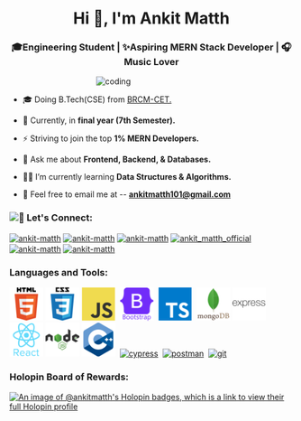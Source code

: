 <h1 align="center">Hi 👋, I'm Ankit Matth</h1>
<h3 align="center">🎓Engineering Student | ✨Aspiring MERN Stack Developer | 🎧Music Lover</h3>

<img align="right" alt="coding" width="350" src="https://github.com/Ankit-Matth/Ankit-Matth/assets/146843890/fde4cb18-e27c-46f6-a714-46cdefaa1d31">
<br>

- 🎓 Doing B.Tech(CSE) from [BRCM-CET.](https://www.brcmcet.edu.in/)

- 🏫 Currently, in **final year (7th Semester).**

- ⚡ Striving to join the top **1% MERN Developers.**

- 💬 Ask me about **Frontend, Backend, & Databases.**

- 👨‍💻 I’m currently learning **Data Structures & Algorithms.**

- 📧 Feel free to email me at -- **ankitmatth101@gmail.com**

<h3 align="left"><img src="https://em-content.zobj.net/source/microsoft-teams/363/handshake_1f91d.png" alt="🤝" width="20" height="20"> Let's Connect:</h3>
<p align="left">
<a href="https://linkedin.com/in/ankit-matth" target="blank"><img align="center" src="https://raw.githubusercontent.com/rahuldkjain/github-profile-readme-generator/master/src/images/icons/Social/linked-in-alt.svg" alt="ankit-matth" height="40" width="50" /></a>
<a href="https://twitter.com/ankit_matth/" target="blank"><img align="center" src="https://github.com/user-attachments/assets/c3a6936b-a575-41b6-a7df-902d54c42ce9" alt="ankit-matth" height="30" width="35" /></a>
<a href="https://www.leetcode.com/ankit-matth" target="blank"><img align="center" src="https://github.com/user-attachments/assets/adf2daaf-813f-4ec2-be2d-38f8c62dd3f1" alt="ankit-matth" height="39" width="36" /></a>
<a href="https://instagram.com/ankit_matth_" target="blank"><img align="center" src="https://raw.githubusercontent.com/rahuldkjain/github-profile-readme-generator/master/src/images/icons/Social/instagram.svg" alt="ankit_matth_official" height="40" width="50" /></a>
<a href="https://ankit-matth-portfolio.vercel.app/" target="blank"><img align="center" src="https://github.com/Ankit-Matth/my-portfolio/blob/main/frontend/public/favicon.ico" alt="ankit-matth" height="40" width="40" /></a>
<a href="https://discordapp.com/users/1160007440901881856" target="blank"><img align="center" src="https://github.com/rahuldkjain/github-profile-readme-generator/blob/master/src/images/icons/Social/discord.svg" alt="ankit-matth" height="50" width="50" /></a>
</p>

<h3>Languages and Tools:</h3>
<p> 
  <a href="https://www.w3.org/html/" target="_blank" rel="noreferrer"><img src="https://raw.githubusercontent.com/devicons/devicon/master/icons/html5/html5-original-wordmark.svg" alt="html5" width="60" height="60"/></a> 
  <a href="https://www.w3schools.com/css/" target="_blank" rel="noreferrer"><img src="https://raw.githubusercontent.com/devicons/devicon/master/icons/css3/css3-original-wordmark.svg" alt="css3" width="60" height="60"/></a>
  <a href="https://developer.mozilla.org/en-US/docs/Web/JavaScript" target="_blank" rel="noreferrer">
    <img src="https://raw.githubusercontent.com/devicons/devicon/master/icons/javascript/javascript-original.svg" alt="javascript" width="60" height="60"/></a>&nbsp;
  <a href="https://getbootstrap.com" target="_blank" rel="noreferrer">
    <img src="https://raw.githubusercontent.com/devicons/devicon/master/icons/bootstrap/bootstrap-plain-wordmark.svg" alt="bootstrap" width="60" height="60"/></a>&nbsp;
  <a href="https://www.typescriptlang.org/" target="_blank" rel="noreferrer">
    <img src="https://raw.githubusercontent.com/devicons/devicon/master/icons/typescript/typescript-original.svg" alt="typescript" width="60" height="60"/></a>&nbsp;
  <a href="https://www.mongodb.com/" target="_blank" rel="noreferrer">
    <img src="https://raw.githubusercontent.com/devicons/devicon/master/icons/mongodb/mongodb-original-wordmark.svg" alt="mongodb" width="60" height="60"/></a>
  <a href="https://expressjs.com" target="_blank" rel="noreferrer">
    <img src="https://raw.githubusercontent.com/devicons/devicon/master/icons/express/express-original-wordmark.svg" alt="express" width="60" height="60"/></a>
  <a href="https://reactjs.org/" target="_blank" rel="noreferrer">
    <img src="https://raw.githubusercontent.com/devicons/devicon/master/icons/react/react-original-wordmark.svg" alt="react" width="60" height="60"/></a>
  <a href="https://nodejs.org" target="_blank" rel="noreferrer">
    <img src="https://raw.githubusercontent.com/devicons/devicon/master/icons/nodejs/nodejs-original-wordmark.svg" alt="nodejs" width="60" height="60"/></a>
  <a href="https://www.w3schools.com/cpp/" target="_blank" rel="noreferrer">
    <img src="https://raw.githubusercontent.com/devicons/devicon/master/icons/cplusplus/cplusplus-original.svg" alt="cplusplus" width="60" height="60"/></a>&nbsp;
  <a href="https://www.cypress.io" target="_blank" rel="noreferrer">
    <img src="https://raw.githubusercontent.com/simple-icons/simple-icons/6e46ec1fc23b60c8fd0d2f2ff46db82e16dbd75f/icons/cypress.svg" alt="cypress" width="55" height="55"/></a>&nbsp;
  <a href="https://postman.com" target="_blank" rel="noreferrer">
    <img src="https://www.vectorlogo.zone/logos/getpostman/getpostman-icon.svg" alt="postman" width="55" height="55"/></a>&nbsp;
  <a href="https://git-scm.com/" target="_blank" rel="noreferrer">
    <img src="https://www.vectorlogo.zone/logos/git-scm/git-scm-icon.svg" alt="git" width="60" height="60"/></a>
</p>

<h3>Holopin Board of Rewards:</h3>

[![An image of @ankitmatth's Holopin badges, which is a link to view their full Holopin profile](https://holopin.me/ankitmatth)](https://holopin.io/@ankitmatth)
